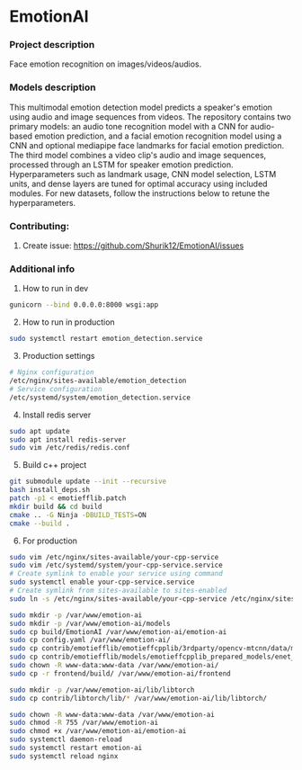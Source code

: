 # EmotionAI

### Project description
Face emotion recognition on images/videos/audios.

### Models description
This multimodal emotion detection model predicts a speaker's emotion using audio and image sequences from videos.
The repository contains two primary models: an audio tone recognition model with a CNN for audio-based emotion prediction, and a facial emotion recognition model using a CNN and optional mediapipe face landmarks for facial emotion prediction.
The third model combines a video clip's audio and image sequences, processed through an LSTM for speaker emotion prediction.
Hyperparameters such as landmark usage, CNN model selection, LSTM units, and dense layers are tuned for optimal accuracy using included modules.
For new datasets, follow the instructions below to retune the hyperparameters.

### Contributing:
1. Create issue: https://github.com/Shurik12/EmotionAI/issues

### Additional info
1. How to run in dev
```bash
gunicorn --bind 0.0.0.0:8000 wsgi:app
```
2. How to run in production
```bash
sudo systemctl restart emotion_detection.service
```
3. Production settings
```bash
# Nginx configuration
/etc/nginx/sites-available/emotion_detection
# Service configuration
/etc/systemd/system/emotion_detection.service
```
4. Install redis server
```bash
sudo apt update
sudo apt install redis-server
sudo vim /etc/redis/redis.conf
```
5. Build c++ project
```bash
git submodule update --init --recursive
bash install_deps.sh
patch -p1 < emotiefflib.patch
mkdir build && cd build
cmake .. -G Ninja -DBUILD_TESTS=ON
cmake --build .
```
6. For production
```bash
sudo vim /etc/nginx/sites-available/your-cpp-service
sudo vim /etc/systemd/system/your-cpp-service.service
# Create symlink to enable your service using command
sudo systemctl enable your-cpp-service.service 
# Create symlink from sites-available to sites-enabled
sudo ln -s /etc/nginx/sites-available/your-cpp-service /etc/nginx/sites-enabled/
```

```bash
sudo mkdir -p /var/www/emotion-ai
sudo mkdir -p /var/www/emotion-ai/models
sudo cp build/EmotionAI /var/www/emotion-ai/emotion-ai
sudo cp config.yaml /var/www/emotion-ai/
sudo cp contrib/emotiefflib/emotieffcpplib/3rdparty/opencv-mtcnn/data/models/* /var/www/emotion-ai/models/
sudo cp contrib/emotiefflib/models/emotieffcpplib_prepared_models/enet_b2_7.pt /var/www/emotion-ai/models/
sudo chown -R www-data:www-data /var/www/emotion-ai/
sudo cp -r frontend/build/ /var/www/emotion-ai/frontend

sudo mkdir -p /var/www/emotion-ai/lib/libtorch
sudo cp contrib/libtorch/lib/* /var/www/emotion-ai/lib/libtorch/

sudo chown -R www-data:www-data /var/www/emotion-ai
sudo chmod -R 755 /var/www/emotion-ai
sudo chmod +x /var/www/emotion-ai/emotion-ai
sudo systemctl daemon-reload
sudo systemctl restart emotion-ai
sudo systemctl reload nginx
```